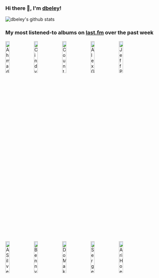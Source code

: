 ### Hi there 👋, I'm [dbeley](https://dbeley.ovh/en)!

![dbeley's github stats](https://github-readme-stats.vercel.app/api?username=dbeley)

### My most listened-to albums on [last.fm](https://www.last.fm/user/d_beley) over the past week

[<img src='https://lastfm.freetls.fastly.net/i/u/300x300/28bbf7dd157e437ac37bce1b8bc8dea9.jpg' width='16%' height='16%' alt='Ahmad Jamal - The Legendary Okeh & Epic Recordings'>](https://www.last.fm/music/ahmad%2bjamal/the%2blegendary%2bokeh%2b%2526%2bepic%2brecordings)&nbsp;
[<img src='https://lastfm.freetls.fastly.net/i/u/300x300/5e08a87a091d9db75ce1bf39ee14ca53.png' width='16%' height='16%' alt='Cindy Lee - Diamond Jubilee'>](https://www.last.fm/music/cindy%2blee/diamond%2bjubilee)&nbsp;
[<img src='https://lastfm.freetls.fastly.net/i/u/300x300/ff0a4c589b942265b6a61bc8b64105b5.jpg' width='16%' height='16%' alt='Count Basie - The Complete Atomic Basie'>](https://www.last.fm/music/count%2bbasie/the%2bcomplete%2batomic%2bbasie)&nbsp;
[<img src='https://lastfm.freetls.fastly.net/i/u/300x300/0b8520054cfd8af493b44a8bed0a2361.jpg' width='16%' height='16%' alt='Alex G - TRICK'>](https://www.last.fm/music/alex%2bg/trick)&nbsp;
[<img src='https://lastfm.freetls.fastly.net/i/u/300x300/01938cf4ab2ba7817ae1a4ea8bd51603.jpg' width='16%' height='16%' alt='Jeff Parker - The New Breed'>](https://www.last.fm/music/jeff%2bparker/the%2bnew%2bbreed)&nbsp;
<br>
[<img src='https://lastfm.freetls.fastly.net/i/u/300x300/cb137b4b5faf42e99fa3dd50330c61c4.png' width='16%' height='16%' alt='A Silver Mt. Zion - He Has Left Us Alone, but Shafts of Light Sometimes Grace the Corner of Our Rooms…'>](https://www.last.fm/music/a%2bsilver%2bmt.%2bzion/he%2bhas%2bleft%2bus%2balone%252c%2bbut%2bshafts%2bof%2blight%2bsometimes%2bgrace%2bthe%2bcorner%2bof%2bour%2brooms%25e2%2580%25a6)&nbsp;
[<img src='https://lastfm.freetls.fastly.net/i/u/300x300/58eeb1a35190efc4b3d788e11147a202.jpg' width='16%' height='16%' alt='Benny Goodman - B.G. In Hi-Fi'>](https://www.last.fm/music/benny%2bgoodman/b.g.%2bin%2bhi-fi)&nbsp;
[<img src='https://lastfm.freetls.fastly.net/i/u/300x300/f01dc65b3d4496b4d34d6a004f329930.png' width='16%' height='16%' alt='Do Make Say Think - & Yet & Yet'>](https://www.last.fm/music/do%2bmake%2bsay%2bthink/%2526%2byet%2b%2526%2byet)&nbsp;
[<img src='https://lastfm.freetls.fastly.net/i/u/300x300/f98967850adeaae9c2bc5888347b5a27.jpg' width='16%' height='16%' alt='Serge Gainsbourg - Histoire de Melody Nelson'>](https://www.last.fm/music/serge%2bgainsbourg/histoire%2bde%2bmelody%2bnelson)&nbsp;
[<img src='https://lastfm.freetls.fastly.net/i/u/300x300/86795378ccd7a566d9941eb427b03c46.jpg' width='16%' height='16%' alt='Ari Hoenig - Golden Treasures'>](https://www.last.fm/music/ari%2bhoenig/golden%2btreasures)&nbsp;
<br>
